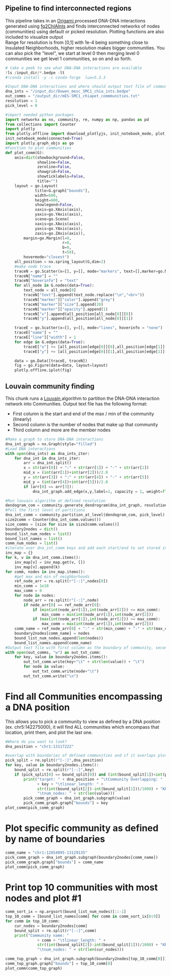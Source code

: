 
## Pipeline to find interconnected regions
This pipeline takes in an <a href="https://github.com/danielsday/origami/"> Origami </a> processed DNA-DNA interactions generated using [fq2ChIAInts](fq2ChIAInts.md) and finds interconnected networks of nodes (communities) using default or picked resolution. Plotting functions are also included to visualize output  
Range for resolution is from [0,1] with 1e-4 being something close to Insulated Neighborhoods, higher resolution makes bigger communities. You can also pick the "level", we start at level 0 then merging level 0 communities we get level 1 communities, so on and so forth.


```python
# take a peek to see what DNA-DNA interactions are available
!ls /input_dir/*.bedpe -lt
#!conda install -y -c conda-forge  lua=5.3.3 
```


```python
#Input DNA-DNA interactions and where should output text file of communities go?
dna_ints = "/input_dir/Dowen_mesc_SMC1_chia_ints.bedpe"
out_comms = "/output_dir/mES-SMC1_chiapet_commmunities.txt"
resolution = 1
pick_level = 0
```


```python
#import needed python packages
import networkx as nx, community, re, numpy as np, pandas as pd
from collections import Counter
import plotly
from plotly.offline import download_plotlyjs, init_notebook_mode, plot, iplot
init_notebook_mode(connected=True)
import plotly.graph_objs as go
#Function to plot communities
def plot_comm(G):
    axis=dict(showbackground=False,
              showline=False,
              zeroline=False,
              showgrid=False,
              showticklabels=False,
              title="")
    layout = go.Layout(
             title=G.graph["bounds"],
             width=600,
             height=600,
             showlegend=False,
             xaxis=go.XAxis(axis),
             yaxis=go.YAxis(axis),
             scene=go.Scene(
             xaxis=go.XAxis(axis),
             yaxis=go.YAxis(axis),
             zaxis=go.ZAxis(axis)),
        margin=go.Margin(l=0,
                         r=0,
                         b=0,
                         t=50),
        hovermode="closest")
    all_position = nx.spring_layout(G,dim=2)  
    #make node trace
    traceN = go.Scatter(x=[], y=[], mode="markers", text=[],marker=go.Marker(color=[],size=[],opacity=[]))
    traceN["name"] = ""
    traceN["hoverinfo"] = "text"
    for all_node in G.nodes(data=True):
        text_node = all_node[0]
        traceN["text"].append(text_node.replace("\n","<br>"))
        traceN["marker"]["color"].append("grey")
        traceN["marker"]["size"].append(20)
        traceN["marker"]["opacity"].append(1)
        traceN["x"].append(all_position[all_node[0]][0])
        traceN["y"].append(all_position[all_node[0]][1])

    traceE = go.Scatter(x=[], y=[], mode="lines", hoverinfo = "none")
    traceE["name"] = ""
    traceE["line"]["width"] = 1
    for edge in G.edges(data=True):
        traceE["x"] += [all_position[edge[0]][0],all_position[edge[1]][0], None]
        traceE["y"] += [all_position[edge[0]][1],all_position[edge[1]][1], None]

    data = go.Data([traceE, traceN])
    fig = go.Figure(data=data, layout=layout)
    plotly.offline.iplot(fig)
```

## Louvain community finding
This chunk runs a <a href="https://en.wikipedia.org/wiki/Louvain_Modularity"> Louvain </a>  algorithm to partition the DNA-DNA interaction network into Communities. Output text file has the following format:
* First column is the start and end of the max / min of the community (linearly)
* Second column is the number of nodes that make up that community
* Third column and more are the member nodes


```python
#Make a graph to store DNA-DNA interactions
dna_int_graph = nx.Graph(style="filled")
#Load DNA interactions
with open(dna_ints) as dna_ints_iter:
    for dna_int in dna_ints_iter:
        arr = dna_int.split()
        x = str(arr[0]) + ":" + str(arr[1]) + "-" + str(arr[2])
        mid_x = (int(arr[1])+int(arr[2]))/2.0
        y = str(arr[3]) + ":" + str(arr[4]) + "-" + str(arr[5])
        mid_y = (int(arr[4])+int(arr[5]))/2.0
        if (arr[0] == arr[3]):
            dna_int_graph.add_edge(x,y,label=1, capacity = 1, weight=float(arr[6]))

#Run louvain algorithm at defined resolution
dendogram_com = community.generate_dendrogram(dna_int_graph, resolution = resolution)
#Pull the first level of partitions
dna_int_comm = community.partition_at_level(dendogram_com, pick_level)
size2comm = Counter(dna_int_comm.values())
size_comms = [size for size in size2comm.values()]
boundary2nodes = dict()
bound_list_num_nodes = list()
bound_list_names = list()
comm_num_nodes = list()
#iterate over dna_int_comm keys and add each start/end to set stored in dict of comm --> min and comm-->max
inv_map = {}
for k, v in dna_int_comm.items():
    inv_map[v] = inv_map.get(v, [])
    inv_map[v].append(k)
for comm, nodes in inv_map.items():
    #get max and min of neighborhoods
    ref_node_arr = re.split(r"[-:]",nodes[0])
    min_comm = 1e10
    max_comm = 0
    for node in nodes:
        node_arr = re.split(r"[-:]",node)
        if node_arr[0] == ref_node_arr[0]:
            if (min(int(node_arr[1]),int(node_arr[2])) <= min_comm):
                min_comm = min(int(node_arr[1]),int(node_arr[2]))
            if (max(int(node_arr[1]),int(node_arr[2])) >= max_comm):
                max_comm = max(int(node_arr[1]),int(node_arr[2]))
    comm_name = ref_node_arr[0] + ":" + str(min_comm) + "-" + str(max_comm+1)
    boundary2nodes[comm_name] = nodes
    bound_list_num_nodes.append(len(nodes))
    bound_list_names.append(comm_name)
#Output text file with first column as the boundary of community, second # nodes, third all nodes w/ tabs
with open(out_comms, "w") as out_txt_comm: 
    for key, value in boundary2nodes.items():
        out_txt_comm.write(key+"\t" + str(len(value)) + "\t")
        for node in value:
            out_txt_comm.write(node+"\t")
        out_txt_comm.write("\n")
```

# Find all Communities encompassing a DNA position
This allows you to pick a community to view as defined by a DNA position (ex. chr5:142275000), it will find ALL communities which encompass that location, print them, and plot the last one.


```python
#Where do you want to look?
dna_position = "chr1:13117222"
```


```python
#overlap with boundaries of defined communities and if it overlaps plot it
pick_split = re.split(r"[-:]",dna_position)
for key, value in boundary2nodes.items():
    bound_split = re.split(r"[-:]",key)
    if (pick_split[0] == bound_split[0]) and (int(bound_split[1])<int(pick_split[1])) and (int(bound_split[2])>int(pick_split[1])): 
        print("target: " + dna_position + "\tCommunity Overlapping: " 
              + key + "\tlinear_length: " + 
              str((int(bound_split[2])-int(bound_split[1]))/1000) + "Kb" +
              "\tnum_nodes: " + str(len(value)))
        pick_comm_graph = dna_int_graph.subgraph(value)
        pick_comm_graph.graph["bounds"] = key
plot_comm(pick_comm_graph)
```

# Plot specific community as defined by name of boundaries


```python
comm_name = "chr1:12854095-13129135"
pick_comm_graph = dna_int_graph.subgraph(boundary2nodes[comm_name])
pick_comm_graph.graph["bounds"] = comm_name
plot_comm(pick_comm_graph)
```

# Print top 10 communities with most nodes and plot #1


```python
comm_sort_ix = np.argsort(bound_list_num_nodes)[::-1]
top_10_comm = [bound_list_names[comm] for comm in comm_sort_ix[0:9]]
for comm in top_10_comm:
    cur_nodes = boundary2nodes[comm]
    bound_split = re.split(r"[-:]",comm)
    print("Community name: " 
              + comm + "\tlinear_length: " + 
              str((int(bound_split[2])-int(bound_split[1]))/1000) + "Kb" +
              "\tnum_nodes: " + str(len(cur_nodes)))

comm_top_graph = dna_int_graph.subgraph(boundary2nodes[top_10_comm[0]])
comm_top_graph.graph["bounds"] = top_10_comm[0]
plot_comm(comm_top_graph)
```
